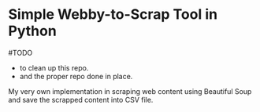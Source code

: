 # Simple Webby-to-Scrap Tool in Python

#TODO
- to clean up this repo.
- and the proper repo done in place.


My very own implementation in scraping web content using Beautiful Soup and save the scrapped content into CSV file.